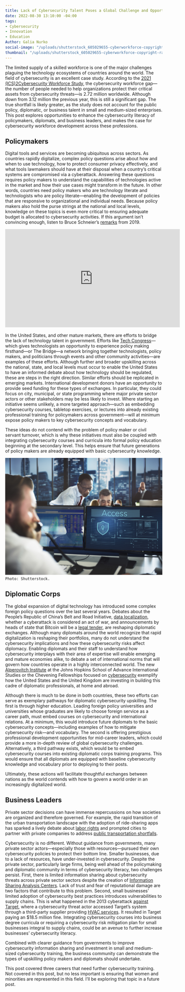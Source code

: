 ```yaml
---
title: Lack of Cybersecurity Talent Poses a Global Challenge and Opportunity
date: 2022-08-30 13:10:00 -04:00
tags:
- Cybersecurity
- Innovation
- Education
Author: Galia Nurko
social-image: "/uploads/shutterstock_605029655-cyberworkforce-copyright-rawpixel_2mb.jpg"
thumbnail: "/uploads/shutterstock_605029655-cyberworkforce-copyright-rawpixel_2mb.jpg"
---
```


The limited supply of a skilled workforce is one of the major challenges plaguing the technology ecosystems of countries around the world. The field of cybersecurity is an excellent case study. According to the [2021 (ICS)2Cybersecurity Workforce Study](https://www.isc2.org/-/media/ISC2/Research/2021/ISC2-Cybersecurity-Workforce-Study-2021.ashx), the cybersecurity workforce gap—the number of people needed to help organizations protect their critical assets from cybersecurity threats—is 2.72 million worldwide. Although down from 3.12 million the previous year, this is still a significant gap. The true shortfall is likely greater, as the study does not account for the public policy, diplomatic, or business talent in small and medium-sized enterprises. This post explores opportunities to enhance the cybersecurity literacy of policymakers, diplomats, and business leaders, and makes the case for cybersecurity workforce development across these professions.

<!--more-->

## Policymakers

Digital tools and services are becoming ubiquitous across sectors. As countries rapidly digitalize, complex policy questions arise about how and when to use technology, how to protect consumer privacy effectively, and what tools lawmakers should have at their disposal when a country’s critical systems are compromised via a cyberattack. Answering these questions requires policy makers to understand the capabilities of technologies active in the market and how their use cases might transform in the future. In other words, countries need policy makers who are technology literate and technologists who are policy literate—enabling the development of policies that are responsive to organizational and individual needs. Because policy makers also hold the purse strings at the national and local levels, knowledge on these topics is even more critical to ensuring adequate budget is allocated to cybersecurity activities. If this argument isn’t convincing enough, listen to Bruce Schneier’s [remarks](https://www.schneier.com/blog/about/) from 2019.

<iframe class="video" width="560" height="315" src="https://www.youtube.com/embed/U2jn4pXDZn0" title="YouTube video player" frameborder="0" allow="accelerometer; autoplay; clipboard-write; encrypted-media; gyroscope; picture-in-picture" allowfullscreen></iframe>

In the United States, and other mature markets, there are efforts to bridge the lack of technology talent in government. Efforts like [Tech Congress](https://www.techcongress.io/)—which gives technologists an opportunity to experience policy making firsthand—or The Bridge—a network bringing together technologists, policy makers, and politicians through events and other community activities—are examples of these efforts. Although further and broader upskilling across the national, state, and local levels must occur to enable the United States to have an informed debate about how technology should be regulated, these are steps in the right direction. Similar efforts should be replicated in emerging markets. International development donors have an opportunity to provide seed funding for these types of exchanges. In particular, they could focus on city, municipal, or state programming where major private sector actors or other stakeholders may be less likely to invest. Where starting an initiative seems unlikely, a more targeted approach—such as embedding cybersecurity courses, tabletop exercises, or lectures into already existing professional training for policymakers across government—will at minimum expose policy makers to key cybersecurity concepts and vocabulary.

These ideas do not contend with the problem of policy maker or civil servant turnover, which is why these initiatives must also be coupled with integrating cybersecurity courses and curricula into formal policy education beginning at the secondary level. This helps ensure that future generations of policy makers are already equipped with basic cybersecurity knowledge.

![shutterstock_605029655-cyberworkforce-copyright-rawpixel_2mb.jpg](/uploads/shutterstock_605029655-cyberworkforce-copyright-rawpixel_2mb.jpg)`Photo: Shutterstock.`

## Diplomatic Corps

The global expansion of digital technology has introduced some complex foreign policy questions over the last several years. Debates about the People’s Republic of China’s Belt and Road Initiative, [data localization](https://www.csis.org/analysis/real-national-security-concerns-over-data-localization), whether a cyberattack is considered an act of war, and announcements by heads of state that Bitcoin will be a [legal tender](https://www.trade.gov/market-intelligence/el-salvador-adopts-bitcoin-legal-tender), are reshaping diplomatic exchanges. Although many diplomats around the world recognize that rapid digitalization is reshaping their portfolios, many do not understand the cybersecurity implications and how these cybersecurity risks affect diplomacy. Enabling diplomats and their staff to understand how cybersecurity interplays with their area of expertise will enable emerging and mature economies alike, to debate a set of international norms that will govern how countries operate in a highly interconnected world. The new [Alperovitch Institute](https://alperovitch.sais.jhu.edu/) at the Johns Hopkins School of Advance International Studies or the Chevening Fellowships focused on [cybersecurity](https://www.chevening.org/fellowship/wbcs/) exemplify how the United States and the United Kingdom are investing in building this cadre of diplomatic professionals, at home and abroad.

Although there is much to be done in both countries, these two efforts can serve as exemplary pathways for diplomatic cybersecurity upskilling. The first is through higher education. Leading foreign policy universities and universities whose graduates are likely to choose foreign service as a career path, must embed courses on cybersecurity and international relations. At a minimum, this would introduce future diplomats to the basic cybersecurity concepts—including examples of how to mitigate cybersecurity risk—and vocabulary. The second is offering prestigious professional development opportunities for mid-career leaders, which could provide a more in-depth review of global cybersecurity challenges. Alternatively, a third pathway exists, which would be to embed cybersecurity courses into existing diplomatic corps training programs. This would ensure that all diplomats are equipped with baseline cybersecurity knowledge and vocabulary prior to deploying to their posts.

Ultimately, these actions will facilitate thoughtful exchanges between nations as the world contends with how to govern a world order in an increasingly digitalized world.

## Business Leaders

Private sector decisions can have immense repercussions on how societies are organized and therefore governed. For example, the rapid transition of the urban transportation landscape with the adoption of ride-sharing apps has sparked a lively debate about [labor rights](https://www.nytimes.com/2019/06/29/business/economy/uber-lyft-drivers-unions.html) and prompted cities to partner with private companies to address [public transportation shortfalls](https://datasmart.ash.harvard.edu/news/article/how-cities-are-integrating-rideshare-and-public-transportation-978).

Cybersecurity is no different. Without guidance from governments, many private sector actors—especially those with resources—pursued their own cybersecurity policies to protect their bottom line. Smaller businesses, due to a lack of resources, have under-invested in cybersecurity. Despite the private sector, particularly large firms, being well ahead of the policymaking and diplomatic community in terms of cybersecurity literacy, two challenges persist. First, there is limited information sharing about cybersecurity threats across private sector sectors despite the creation of [Information Sharing Analysis Centers](https://www.cisecurity.org/isac). Lack of trust and fear of reputational damage are two factors that contribute to this problem. Second, small businesses’ limited adoption of cybersecurity best practices introduces vulnerabilities to supply chains. This is what happened in the 2013 cyberattack [against Target](https://www.nbcnews.com/business/business-news/target-settles-2013-hacked-customer-data-breach-18-5-million-n764031), where a cybersecurity threat actor accessed Target’s system through a third-party supplier providing [HVAC services](https://www.crowdstrike.com/cybersecurity-101/cyberattacks/supply-chain-attacks/). It resulted in Target paying an $18.5 million fine. Integrating cybersecurity courses into business degree curricula or requiring a cybersecurity risk mitigation plan for small businesses integral to supply chains, could be an avenue to further increase businesses’ cybersecurity literacy.

Combined with clearer guidance from governments to improve cybersecurity information sharing and investment in small and medium-sized cybersecurity training, the business community can demonstrate the types of upskilling policy makers and diplomats should undertake.

This post covered three careers that need further cybersecurity training. Not covered in this post, but no less important is ensuring that women and minorities are represented in this field. I’ll be exploring that topic in a future post.